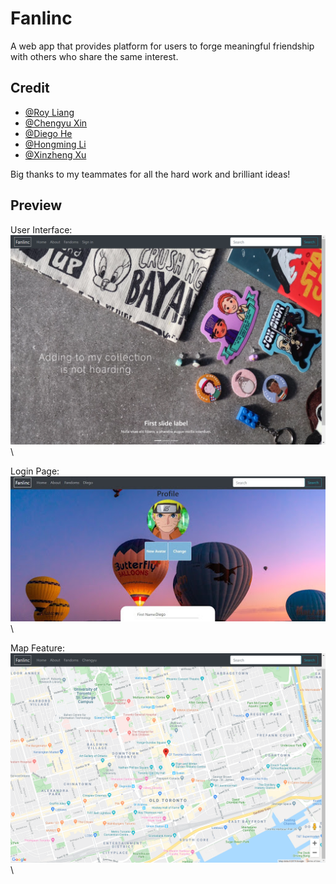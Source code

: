# Fanlinc
A web app that provides platform for users to forge meaningful friendship with others who share the same interest.

## Credit
* [@Roy Liang](https://github.com/LiangLouise)
* [@Chengyu Xin](https://github.com/chengyu66)
* [@Diego He](https://github.com/Diego2941)
* [@Hongming Li](https://github.com/HomingL)
* [@Xinzheng Xu](https://github.com/kevinxu993)

Big thanks to my teammates for all the hard work and brilliant ideas!

## Preview

User Interface:\
<img src="/doc/UI.png" alt="drawing" width="800"/>\


Login Page:\
<img src="/doc/login.jpg" alt="drawing" width="800"/>\


Map Feature:\
<img src="/doc/map.png" alt="drawing" width="800"/>\
